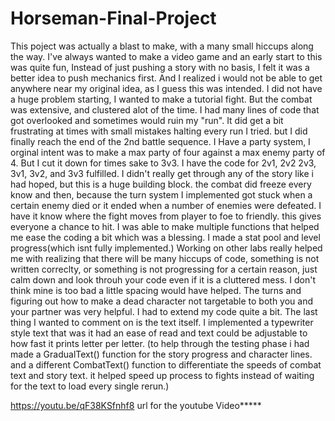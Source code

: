 # Horseman-Final-Project
This poject was actually a blast to make, with a many small hiccups along the way. 
I've always wanted to make a video game and an early start to this was quite fun, Instead of just pushing a story
with no basis, I felt it was a better idea to push mechanics first. And I realized i would not be able to get anywhere
near my original idea, as I guess this was intended. I did not have a huge problem starting, I wanted to make a tutorial
fight. But the combat was extensive, and clustered alot of the time. I had many lines of code that got overlooked and
sometimes would ruin my "run". It did get a bit frustrating at times with small mistakes halting every run I tried.
but I did finally reach the end of the 2nd battle sequence. I Have a party system, I orginal intent was to make a max
party of four against a max enemy party of 4. But I cut it down for times sake to 3v3. I have the code for 2v1, 2v2
2v3, 3v1, 3v2, and 3v3 fulfilled. I didn't really get through any of the story like i had hoped, but this is a huge 
building block. the combat did freeze every know and then, because the turn system I implemented got stuck when a 
certain enemy died or it ended when a number of enemies were defeated. I have it know where the fight moves from 
player to foe to friendly. this gives everyone a chance to hit. I was able to make multiple functions that helped me
ease the coding a bit which was a blessing. I made a stat pool and level progress(which isnt fully implemented.) 
Working on other labs really helped me with realizing that there will be many hiccups of code, something is not written
correclty, or something is not progressing for a certain reason, just calm down and look throuh your code even if 
it is a cluttered mess. I don't think mine is too bad a little spacing would have helped. The turns and figuring out 
how to make a dead character not targetable to both you and your partner was very helpful. I had to extend my code quite a 
bit. The last thing I wanted to comment on is the text itself. I implemented a typewriter style text that was it had an 
ease of read and text could be adjustable to how fast it prints letter per letter. (to help through the testing phase
i had made a GradualText() function for the story progress and character lines. and a different CombatText() function to 
differentiate the speeds of combat text and story text. it helped speed up process to fights instead of waiting for the 
text to load every single rerun.)

https://youtu.be/qF38KSfnhf8 url for the youtube Video*****

